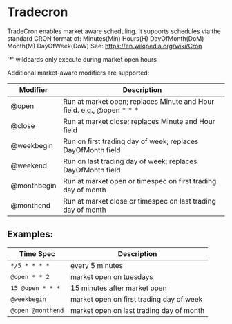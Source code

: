 # Tradecron

TradeCron enables market aware scheduling. It supports schedules via the standard
CRON format of: Minutes(Min) Hours(H) DayOfMonth(DoM) Month(M) DayOfWeek(DoW)
See: https://en.wikipedia.org/wiki/Cron

'*' wildcards only execute during market open hours

Additional market-aware modifiers are supported:

| Modifier    | Description                                                           |
|-------------|-----------------------------------------------------------------------|
| @open       | Run at market open; replaces Minute and Hour field. e.g., @open * * * |
| @close      | Run at market close; replaces Minute and Hour field                   |
| @weekbegin  | Run on first trading day of week; replaces DayOfMonth field           |
| @weekend    | Run on last trading day of week; replaces DayOfMonth field            |
| @monthbegin | Run at market open or timespec on first trading day of month          |
| @monthend   | Run at market close or timespec on last trading day of month          |

## Examples:

| Time Spec         | Description                              |
|-------------------|------------------------------------------|
| `*/5 * * * *`     | every 5 minutes                          |
| `@open * * 2`     | market open on tuesdays                  |
| `15 @open * * *`  | 15 minutes after market open             |
| `@weekbegin`      | market open on first trading day of week |
| `@open @monthend` | market open on last trading day of month |